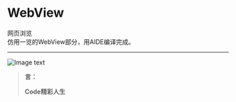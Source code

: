 # WebView
网页浏览<br>
仿用一览的WebView部分，用AIDE编译完成。<br>
* * *
![Image text](https://github.com/YSC168/WebView/blob/master/image/Screenshot.png)
<blockquote>
<p><b>言：</b></p>
<p><b>Code精彩人生</b></p>
</blockquote>
